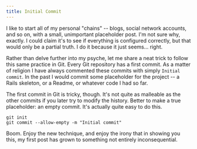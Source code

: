 ```yaml
---
title: Initial Commit
---
```


I like to start all of my personal "chains" -- blogs, social network accounts, and so on, with a small, unimportant placeholder post. I'm not sure why, exactly. I could claim it's to see if everything is configured correctly, but that would only be a partial truth. I do it because it just seems... right.

Rather than delve further into my psyche, let me share a neat trick to follow this same practice in Git. Every Git repository has a first commit. As a matter of religion I have always commented these commits with simply `Initial commit`. In the past I would commit some placeholder for the project -- a Rails skeleton, or a Readme, or whatever code I had so far.

The first commit in Git is tricky, though. It's not quite as malleable as the other commits if you later try to modify the history. Better to make a true placeholder: an empty commit. It's actually quite easy to do this.

    git init
    git commit --allow-empty -m "Initial commit"

Boom. Enjoy the new technique, and enjoy the irony that in showing you this, my first post has grown to something not entirely inconsequential.
